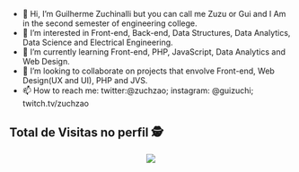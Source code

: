 - 👋 Hi, I’m Guilherme Zuchinalli but you can call me Zuzu or Gui and I Am in the second semester of engineering college.
- 👀 I’m interested in Front-end, Back-end, Data Structures, Data Analytics, Data Science and Electrical Engineering.
- 🌱 I’m currently learning Front-end, PHP, JavaScript, Data Analytics and Web Design.
- 💞️ I’m looking to collaborate on projects that envolve Front-end, Web Design(UX and UI), PHP and JVS. 
- 📫 How to reach me: twitter:@zuchzao; instagram: @guizuchi; twitch.tv/zuchzao

<!---
NoTzuch/NoTzuch is a ✨ special ✨ repository because its `README.md` (this file) appears on your GitHub profile.
You can click the Preview link to take a look at your changes.
--->
## Total de Visitas no perfil :detective: <br>
 <p align="center"> 
   <img alingn="center" src="https://profile-counter.glitch.me/AdrianLopes/count.svg" />
 </p>
